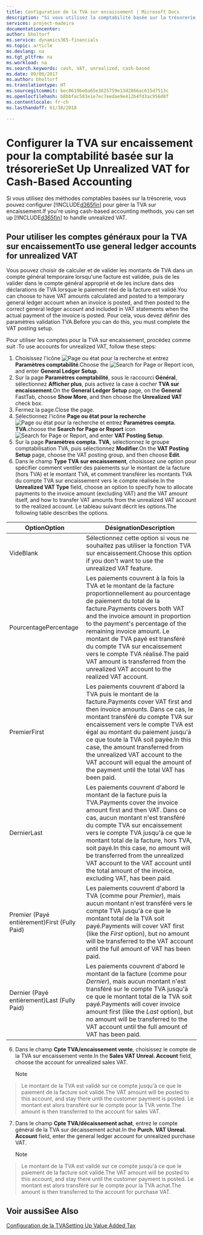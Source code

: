 ```yaml
---
title: Configuration de la TVA sur encaissement | Microsoft Docs
description: "Si vous utilisez la comptabilité basée sur la trésorerie, vous pouvez spécifier comment gérer la TVA sur encaissement pour les ventes et les achats."
services: project-madeira
documentationcenter: 
author: bholtorf
ms.service: dynamics365-financials
ms.topic: article
ms.devlang: na
ms.tgt_pltfrm: na
ms.workload: na
ms.search.keywords: cash, VAT, unrealized, cash-based
ms.date: 09/08/2017
ms.author: bholtorf
ms.translationtype: HT
ms.sourcegitcommit: bec0619be0a65e3625759e13d2866ac615d7513c
ms.openlocfilehash: b8bbfac583e1e7ec7eedae9e412b4fd3ac956d0f
ms.contentlocale: fr-ch
ms.lasthandoff: 01/30/2018

---
```


# <a name="set-up-unrealized-vat-for-cash-based-accounting"></a><span data-ttu-id="0fe8e-103">Configurer la TVA sur encaissement pour la comptabilité basée sur la trésorerie</span><span class="sxs-lookup"><span data-stu-id="0fe8e-103">Set Up Unrealized VAT for Cash-Based Accounting</span></span>
<span data-ttu-id="0fe8e-104">Si vous utilisez des méthodes comptables basées sur la trésorerie, vous pouvez configurer [!INCLUDE[d365fin](includes/d365fin_md.md)] pour gérer la TVA sur encaissement.</span><span class="sxs-lookup"><span data-stu-id="0fe8e-104">If you're using cash-based accounting methods, you can set up [!INCLUDE[d365fin](includes/d365fin_md.md)] to handle unrealized VAT.</span></span>

## <a name="to-use-general-ledger-accounts-for-unrealized-vat"></a><span data-ttu-id="0fe8e-105">Pour utiliser les comptes généraux pour la TVA sur encaissement</span><span class="sxs-lookup"><span data-stu-id="0fe8e-105">To use general ledger accounts for unrealized VAT</span></span>
<span data-ttu-id="0fe8e-106">Vous pouvez choisir de calculer et de valider les montants de TVA dans un compte général temporaire lorsqu'une facture est validée, puis de les valider dans le compte général approprié et de les inclure dans des déclarations de TVA lorsque le paiement réel de la facture est validé.</span><span class="sxs-lookup"><span data-stu-id="0fe8e-106">You can choose to have VAT amounts calculated and posted to a temporary general ledger account when an invoice is posted, and then posted to the correct general ledger account and included in VAT statements when the actual payment of the invoice is posted.</span></span> <span data-ttu-id="0fe8e-107">Pour cela, vous devez définir des paramètres validation TVA.</span><span class="sxs-lookup"><span data-stu-id="0fe8e-107">Before you can do this, you must complete the VAT posting setup.</span></span>

<span data-ttu-id="0fe8e-108">Pour utiliser les comptes pour la TVA sur encaissement, procédez comme suit :</span><span class="sxs-lookup"><span data-stu-id="0fe8e-108">To use accounts for unrealized VAT, follow these steps:</span></span>
1. <span data-ttu-id="0fe8e-109">Choisissez l'icône ![Page ou état pour la recherche](media/ui-search/search_small.png "icône Page ou état pour la recherche") et entrez **Paramètres comptabilité**.</span><span class="sxs-lookup"><span data-stu-id="0fe8e-109">Choose the ![Search for Page or Report](media/ui-search/search_small.png "Search for Page or Report icon") icon, and enter **General Ledger Setup**.</span></span>
2. <span data-ttu-id="0fe8e-110">Sur la page **Paramètres comptabilité**, sous le raccourci **Général**, sélectionnez **Afficher plus**, puis activez la case à cocher **TVA sur encaissement**.</span><span class="sxs-lookup"><span data-stu-id="0fe8e-110">On the **General Ledger Setup** page, on the **General** FastTab, choose **Show More**, and then choose the **Unrealized VAT** check box.</span></span>
3. <span data-ttu-id="0fe8e-111">Fermez la page.</span><span class="sxs-lookup"><span data-stu-id="0fe8e-111">Close the page.</span></span>
4. <span data-ttu-id="0fe8e-112">Sélectionnez l'icône **Page ou état pour la recherche** ![Page ou état pour la recherche](media/ui-search/search_small.png "Icône Page ou état pour la recherche") et entrez **Paramètres compta. TVA**.</span><span class="sxs-lookup"><span data-stu-id="0fe8e-112">choose the **Search for Page or Report** icon ![Search for Page or Report](media/ui-search/search_small.png "Search for Page or Report icon"), and enter **VAT Posting Setup**.</span></span>
5. <span data-ttu-id="0fe8e-113">Sur la page **Paramètres compta. TVA**, sélectionnez le groupe comptabilisation TVA, puis sélectionnez **Modifier**.</span><span class="sxs-lookup"><span data-stu-id="0fe8e-113">On the **VAT Posting Setup** page, choose the VAT posting group, and then choose **Edit**.</span></span>
6. <span data-ttu-id="0fe8e-114">Dans le champ **Type TVA sur encaissement**, choisissez une option pour spécifier comment ventiler des paiements sur le montant de la facture (hors TVA) et le montant TVA, et comment transférer les montants TVA du compte TVA sur encaissement vers le compte réalisée.</span><span class="sxs-lookup"><span data-stu-id="0fe8e-114">In the **Unrealized VAT Type** field, choose an option to specify how to allocate payments to the invoice amount (excluding VAT) and the VAT amount itself, and how to transfer VAT amounts from the unrealized VAT account to the realized account.</span></span> <span data-ttu-id="0fe8e-115">Le tableau suivant décrit les options.</span><span class="sxs-lookup"><span data-stu-id="0fe8e-115">The following table describes the options.</span></span>

| <span data-ttu-id="0fe8e-116">Option</span><span class="sxs-lookup"><span data-stu-id="0fe8e-116">Option</span></span> | <span data-ttu-id="0fe8e-117">Désignation</span><span class="sxs-lookup"><span data-stu-id="0fe8e-117">Description</span></span> |
| --- | --- |
| <span data-ttu-id="0fe8e-118">Vide</span><span class="sxs-lookup"><span data-stu-id="0fe8e-118">Blank</span></span> | <span data-ttu-id="0fe8e-119">Sélectionnez cette option si vous ne souhaitez pas utiliser la fonction TVA sur encaissement.</span><span class="sxs-lookup"><span data-stu-id="0fe8e-119">Choose this option if you don't want to use the unrealized VAT feature.</span></span> |
| <span data-ttu-id="0fe8e-120">Pourcentage</span><span class="sxs-lookup"><span data-stu-id="0fe8e-120">Percentage</span></span> | <span data-ttu-id="0fe8e-121">Les paiements couvrent à la fois la TVA et le montant de la facture proportionnellement au pourcentage de paiement du total de la facture.</span><span class="sxs-lookup"><span data-stu-id="0fe8e-121">Payments covers both VAT and the invoice amount in proportion to the payment's percentage of the remaining invoice amount.</span></span> <span data-ttu-id="0fe8e-122">Le montant de TVA payé est transféré du compte TVA sur encaissement vers le compte TVA réalisé.</span><span class="sxs-lookup"><span data-stu-id="0fe8e-122">The paid VAT amount is transferred from the unrealized VAT account to the realized VAT account.</span></span> |
| <span data-ttu-id="0fe8e-123">Premier</span><span class="sxs-lookup"><span data-stu-id="0fe8e-123">First</span></span> | <span data-ttu-id="0fe8e-124">Les paiements couvrent d'abord la TVA puis le montant de la facture.</span><span class="sxs-lookup"><span data-stu-id="0fe8e-124">Payments cover VAT first and then invoice amounts.</span></span> <span data-ttu-id="0fe8e-125">Dans ce cas, le montant transféré du compte TVA sur encaissement vers le compte TVA est égal au montant du paiement jusqu'à ce que toute la TVA soit payée.</span><span class="sxs-lookup"><span data-stu-id="0fe8e-125">In this case, the amount transferred from the unrealized VAT account to the VAT account will equal the amount of the payment until the total VAT has been paid.</span></span> |
| <span data-ttu-id="0fe8e-126">Dernier</span><span class="sxs-lookup"><span data-stu-id="0fe8e-126">Last</span></span> | <span data-ttu-id="0fe8e-127">Les paiements couvrent d'abord le montant de la facture puis la TVA.</span><span class="sxs-lookup"><span data-stu-id="0fe8e-127">Payments cover the invoice amount first and then VAT.</span></span> <span data-ttu-id="0fe8e-128">Dans ce cas, aucun montant n'est transféré du compte TVA sur encaissement vers le compte TVA jusqu'à ce que le montant total de la facture, hors TVA, soit payé.</span><span class="sxs-lookup"><span data-stu-id="0fe8e-128">In this case, no amount will be transferred from the unrealized VAT account to the VAT account until the total amount of the invoice, excluding VAT, has been paid.</span></span> |
| <span data-ttu-id="0fe8e-129">Premier (Payé entièrement)</span><span class="sxs-lookup"><span data-stu-id="0fe8e-129">First (Fully Paid)</span></span> | <span data-ttu-id="0fe8e-130">Les paiements couvrent d'abord la TVA (comme pour _Premier_), mais aucun montant n'est transféré vers le compte TVA jusqu'à ce que le montant total de la TVA soit payé.</span><span class="sxs-lookup"><span data-stu-id="0fe8e-130">Payments will cover VAT first (like the _First_ option), but no amount will be transferred to the VAT account until the full amount of VAT has been paid.</span></span> |
| <span data-ttu-id="0fe8e-131">Dernier (Payé entièrement)</span><span class="sxs-lookup"><span data-stu-id="0fe8e-131">Last (Fully Paid)</span></span> | <span data-ttu-id="0fe8e-132">Les paiements couvrent d'abord le montant de la facture (comme pour _Dernier_), mais aucun montant n'est transféré sur le compte TVA jusqu'à ce que le montant total de la TVA soit payé.</span><span class="sxs-lookup"><span data-stu-id="0fe8e-132">Payments will cover invoice amount first (like the _Last_ option), but no amount will be transferred to the VAT account until the full amount of VAT has been paid.</span></span> |

6. <span data-ttu-id="0fe8e-133">Dans le champ **Cpte TVA/encaissement vente**, choisissez le compte de la TVA sur encaissement vente.</span><span class="sxs-lookup"><span data-stu-id="0fe8e-133">In the **Sales VAT Unreal. Account** field, choose the account for unrealized sales VAT.</span></span>

    > [!NOTE]  
>   <span data-ttu-id="0fe8e-134">Le montant de la TVA est validé sur ce compte jusqu'à ce que le paiement de la facture soit validé.</span><span class="sxs-lookup"><span data-stu-id="0fe8e-134">The VAT amount will be posted to this account, and stay there until the customer payment is posted.</span></span> <span data-ttu-id="0fe8e-135">Le montant est alors transféré sur le compte pour la TVA vente.</span><span class="sxs-lookup"><span data-stu-id="0fe8e-135">The amount is then transferred to the account for sales VAT.</span></span>
7. <span data-ttu-id="0fe8e-136">Dans le champ **Cpte TVA/décaissement achat**, entrez le compte général de la TVA sur décaissement achat.</span><span class="sxs-lookup"><span data-stu-id="0fe8e-136">In the **Purch. VAT Unreal. Account** field, enter the general ledger account for unrealized purchase VAT.</span></span>

    > [!NOTE]  
>   <span data-ttu-id="0fe8e-137">Le montant de la TVA est validé sur ce compte jusqu'à ce que le paiement de la facture soit validé.</span><span class="sxs-lookup"><span data-stu-id="0fe8e-137">The VAT amount will be posted to this account, and stay there until the customer payment is posted.</span></span> <span data-ttu-id="0fe8e-138">Le montant est alors transféré sur le compte pour la TVA achat.</span><span class="sxs-lookup"><span data-stu-id="0fe8e-138">The amount is then transferred to the account for purchase VAT.</span></span>

## <a name="see-also"></a><span data-ttu-id="0fe8e-139">Voir aussi</span><span class="sxs-lookup"><span data-stu-id="0fe8e-139">See Also</span></span>
[<span data-ttu-id="0fe8e-140">Configuration de la TVA</span><span class="sxs-lookup"><span data-stu-id="0fe8e-140">Setting Up Value Added Tax</span></span>](finance-setup-vat.md)

